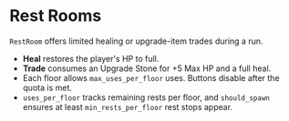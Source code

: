 # Rest Rooms

`RestRoom` offers limited healing or upgrade-item trades during a run.

- **Heal** restores the player's HP to full.
- **Trade** consumes an Upgrade Stone for +5 Max HP and a full heal.
- Each floor allows `max_uses_per_floor` uses. Buttons disable after the quota is met.
- `uses_per_floor` tracks remaining rests per floor, and `should_spawn` ensures at least `min_rests_per_floor` rest stops appear.
